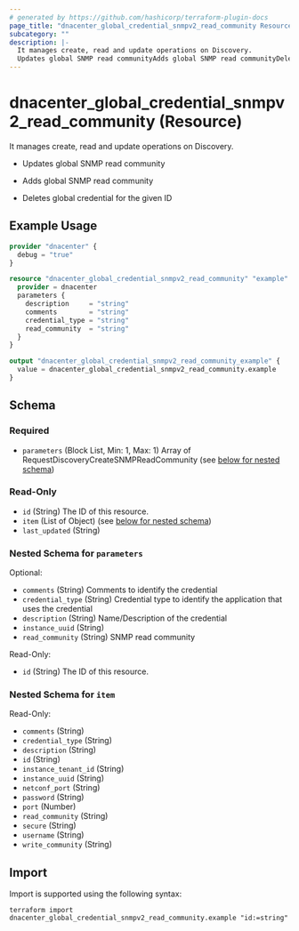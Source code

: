 ```yaml
---
# generated by https://github.com/hashicorp/terraform-plugin-docs
page_title: "dnacenter_global_credential_snmpv2_read_community Resource - terraform-provider-dnacenter"
subcategory: ""
description: |-
  It manages create, read and update operations on Discovery.
  Updates global SNMP read communityAdds global SNMP read communityDeletes global credential for the given ID
---
```


# dnacenter_global_credential_snmpv2_read_community (Resource)

It manages create, read and update operations on Discovery.

- Updates global SNMP read community

- Adds global SNMP read community

- Deletes global credential for the given ID

## Example Usage

```terraform
provider "dnacenter" {
  debug = "true"
}

resource "dnacenter_global_credential_snmpv2_read_community" "example" {
  provider = dnacenter
  parameters {
    description     = "string"
    comments        = "string"
    credential_type = "string"
    read_community  = "string"
  }
}

output "dnacenter_global_credential_snmpv2_read_community_example" {
  value = dnacenter_global_credential_snmpv2_read_community.example
}
```

<!-- schema generated by tfplugindocs -->
## Schema

### Required

- `parameters` (Block List, Min: 1, Max: 1) Array of RequestDiscoveryCreateSNMPReadCommunity (see [below for nested schema](#nestedblock--parameters))

### Read-Only

- `id` (String) The ID of this resource.
- `item` (List of Object) (see [below for nested schema](#nestedatt--item))
- `last_updated` (String)

<a id="nestedblock--parameters"></a>
### Nested Schema for `parameters`

Optional:

- `comments` (String) Comments to identify the credential
- `credential_type` (String) Credential type to identify the application that uses the credential
- `description` (String) Name/Description of the credential
- `instance_uuid` (String)
- `read_community` (String) SNMP read community

Read-Only:

- `id` (String) The ID of this resource.


<a id="nestedatt--item"></a>
### Nested Schema for `item`

Read-Only:

- `comments` (String)
- `credential_type` (String)
- `description` (String)
- `id` (String)
- `instance_tenant_id` (String)
- `instance_uuid` (String)
- `netconf_port` (String)
- `password` (String)
- `port` (Number)
- `read_community` (String)
- `secure` (String)
- `username` (String)
- `write_community` (String)

## Import

Import is supported using the following syntax:

```shell
terraform import dnacenter_global_credential_snmpv2_read_community.example "id:=string"
```
